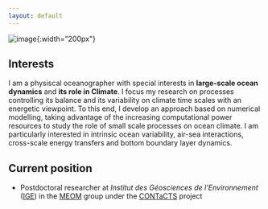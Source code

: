 ```yaml
---
layout: default
---
```


![image]({{site.baseurl}}/img/qj_bnw_2.png){:width="200px"}

## Interests 
I am a physiscal oceanographer with special interests in **large-scale ocean dynamics** and **its role in Climate**. I focus my research on processes controlling its balance and its variability on climate time scales with an energetic viewpoint. To this end, I develop an approach based on numerical modelling, taking advantage of the increasing computational power resources to study the role of small scale processes on ocean climate. I am particularly interested in intrinsic ocean variability, air-sea interactions, cross-scale energy transfers and bottom boundary layer dynamics.

## Current position
 - Postdoctoral researcher at *Institut des Géosciences de l’Environnement* ([IGE](http://www.ige-grenoble.fr/)) in the [MEOM](http://meom-group.github.io/) group under the [CONTaCTS](https://meom-group.github.io/projects/contacts/) project
